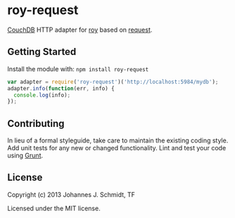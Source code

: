 # roy-request
[CouchDB](http://couchdb.apache.org/) HTTP adapter for [roy](https://github.com/jo/roy) based on
[request](https://github.com/mikeal/request).

## Getting Started
Install the module with: `npm install roy-request`

```js
var adapter = require('roy-request')('http://localhost:5984/mydb');
adapter.info(function(err, info) {
  console.log(info);
});
```

## Contributing
In lieu of a formal styleguide, take care to maintain the existing coding style.
Add unit tests for any new or changed functionality.
Lint and test your code using [Grunt](http://gruntjs.com/).

## License
Copyright (c) 2013 Johannes J. Schmidt, TF

Licensed under the MIT license.
